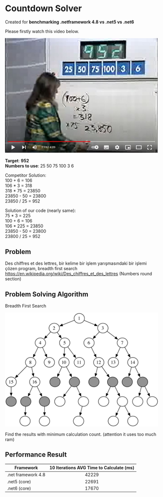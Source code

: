 # Countdown Solver
Created for **benchmarking .netframework 4.8 vs .net5 vs .net6**

Please firstly watch this video below.  

[![Extraordinary Example](https://github.com/uguratmaca/countdown/blob/main/countdown-video-preview.JPG?raw=true)](https://www.youtube.com/watch?v=pfa3MHLLSWI "Extraordinary Example")

**Target**: **952**   
**Numbers to use**: 25 50 75 100 3 6  

Competitor Solution:  
100 + 6 = 106  
106 * 3 = 318  
318 * 75 = 23850  
23850 - 50 = 23800  
23850 / 25 = 952

Solution of our code (nearly same):  
75 * 3 = 225  
100 + 6 = 106  
106 * 225 = 23850  
23850 - 50 = 23800  
23800 / 25 = 952

## Problem
Des chiffres et des lettres, bir kelime bir işlem yarışmasındaki bir işlemi çözen program, breadth first search
https://en.wikipedia.org/wiki/Des_chiffres_et_des_lettres (Numbers round section)

## Problem Solving Algorithm
Breadth First Search  

![Breadth First Search](https://github.com/uguratmaca/countdown/blob/main/breadth-first-search.png?raw=true)


Find the results with minimum calculation count.
(attention it uses too much ram)

## Performance Result
| Framework | 10 Iterations AVG Time to Calculate (ms) | 
|----------|:-------------:|
| .net framework 4.8 | 42229 | 
| .net5 (core) | 22691 |  
| .net6 (core) | 17670 |
